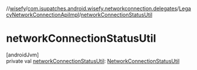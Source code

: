 //[wisefy](../../../index.md)/[com.isupatches.android.wisefy.networkconnection.delegates](../index.md)/[LegacyNetworkConnectionApiImpl](index.md)/[networkConnectionStatusUtil](network-connection-status-util.md)

# networkConnectionStatusUtil

[androidJvm]\
private val [networkConnectionStatusUtil](network-connection-status-util.md): [NetworkConnectionStatusUtil](../../com.isupatches.android.wisefy.networkconnectionstatus/-network-connection-status-util/index.md)
